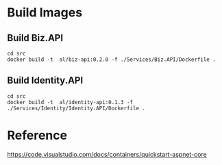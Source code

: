 # Build Images

## Build Biz.API
```
cd src
docker build -t  al/biz-api:0.2.0 -f ./Services/Biz.API/Dockerfile .
```

##  Build Identity.API
```
cd src
docker build -t  al/identity-api:0.1.3 -f ./Services/Identity/Identity.API/Dockerfile .
```

# Reference
https://code.visualstudio.com/docs/containers/quickstart-aspnet-core